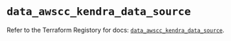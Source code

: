 # `data_awscc_kendra_data_source`

Refer to the Terraform Registory for docs: [`data_awscc_kendra_data_source`](https://registry.terraform.io/providers/hashicorp/awscc/0.70.0/docs/data-sources/kendra_data_source).
